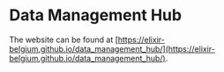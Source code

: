 # Data Management Hub

The website can be found at [https://elixir-belgium.github.io/data_management_hub/](https://elixir-belgium.github.io/data_management_hub/).